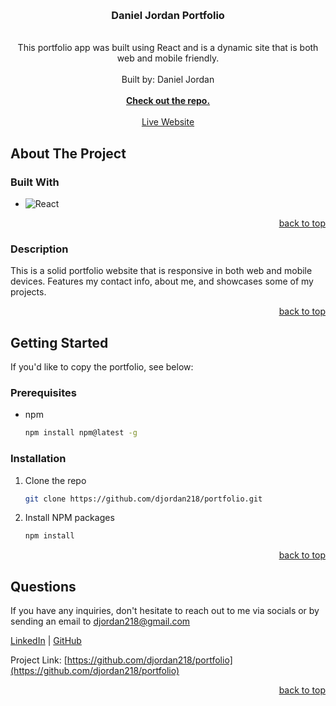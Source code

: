 <a name="readme-top"></a>

  <!-- PROJECT LOGO -->

  <br />
  <div align="center">
    <h3 align="center">Daniel Jordan Portfolio</h3>
    <p align="center">
    <br/>
This portfolio app was built using React and is a dynamic site that is both web and mobile friendly.<br/>
      <br/>
      Built by: Daniel Jordan
      <br/>
      <br/>
      <a href="https://github.com/djordan218/portfolio"><strong>Check out the repo.</strong></a>
      <br/>
      <br/>
      <a href="http://danielthedeveloper.com">Live Website</a>
    </p>
  </div>
  
  <!-- ABOUT THE PROJECT -->
  
  ## About The Project
  
  ### Built With
  
  - ![React](https://img.shields.io/badge/React-20232A?style=for-the-badge&logo=React&logoColor=61DAFB)

  <p align="right"><a href="#readme-top">back to top</a></p>
  
  ### Description
  
  This is a solid portfolio website that is responsive in both web and mobile devices. Features my contact info, about me, and showcases some of my projects.
  
  <p align="right"><a href="#readme-top">back to top</a></p>

<!-- GETTING STARTED -->

## Getting Started

If you'd like to copy the portfolio, see below:

### Prerequisites

- npm
  ```sh
  npm install npm@latest -g
  ```

### Installation

1. Clone the repo
   ```sh
   git clone https://github.com/djordan218/portfolio.git
   ```
2. Install NPM packages
   ```sh
   npm install
   ```

  <p align="right"><a href="#readme-top">back to top</a></p>

<!-- QUESTIONS -->

## Questions

If you have any inquiries, don't hesitate to reach out to me via socials or by sending an email to <a href="mailto:djordan218@gmail.com">djordan218@gmail.com</a>

<a href="https://www.linkedin.com/in/djordan218/">LinkedIn</a> | <a href="https://github.com/djordan218/">GitHub</a>

Project Link: [https://github.com/djordan218/portfolio](https://github.com/djordan218/portfolio)

  <p align="right"><a href="#readme-top">back to top</a></p>
